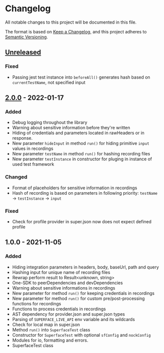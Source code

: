 # Changelog

All notable changes to this project will be documented in this file.

The format is based on [Keep a Changelog](https://keepachangelog.com/en/1.0.0/),
and this project adheres to [Semantic Versioning](https://semver.org/spec/v2.0.0.html).

## [Unreleased]
### Fixed
- Passing jest test instance into `beforeAll()` generates hash based on `currentTestName`, not specified input

## [2.0.0] - 2022-01-17
### Added
- Debug logging throughout the library
- Warning about sensitive information before they're written
- Hiding of credentials and parameters located in rawHeaders or in response.
- New parameter `hideInput` in method `run()` for hiding primitive `input` values in recordings
- New parameter `testName` in method `run()` for hashing recording files
- New parameter `testInstance` in constructor for pluging in instance of used test framework

### Changed
- Format of placeholders for sensitive information in recordings
- Hash of recording is based on parameters in following priority: `testName` -> `testInstance` -> `input`

### Fixed
- Check for profile provider in super.json now does not expect defined profile

## 1.0.0 - 2021-11-05
### Added
- Hiding integration parameters in headers, body, baseUrl, path and query
- Hashing input for unique name of recording files
- Rewrap perform result to Result<unknown, string>
- One-SDK to peerDependencies and devDependencies
- Warning about sensitive informations in recordings
- New parameter for method `run()` for keeping credentials in recordings
- New parameter for method `run()` for custom pre/post-processing functions for recordings
- Functions to process credentials in recordings
- AST dependency for provider.json and super.json types
- Parsing of `SUPERFACE_LIVE_API` env variable and its wildcards
- Check for local map in super.json
- Method `run()` into `SuperfaceTest` class
- Constructor for `SuperfaceTest` with optional `sfConfig` and `nockConfig`
- Modules for io, formatting and errors.
- SuperfaceTest class

[Unreleased]: https://github.com/superfaceai/testing/compare/v2.0.0...HEAD
[2.0.0]: https://github.com/superfaceai/testing/compare/v1.0.0...v2.0.0
